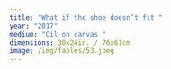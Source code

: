 ```yaml
---
title: "What if the shoe doesn’t fit "
year: "2017"
medium: "Oil on canvas "
dimensions: 30x24in. / 76x61cm
image: /img/fables/53.jpeg
---
```




